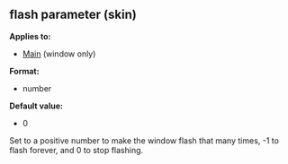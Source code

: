 ## flash parameter (skin)
**Applies to:**
+   [Main](/ref/%7Bskin%7D/control/main.md) (window only)
<!-- -->
**Format:**
+   number
<!-- -->
**Default value:**
+   0


Set to a positive number to make the window flash that many
times, -1 to flash forever, and 0 to stop flashing.


